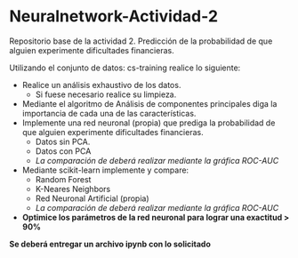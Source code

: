 # Neuralnetwork-Actividad-2
Repositorio base de la actividad 2. Predicción de la probabilidad de que alguien experimente dificultades financieras.

Utilizando el conjunto de datos: cs-training realice lo siguiente:
  * Realice un análisis exhaustivo de los datos.
    * Si fuese necesario realice su limpieza.
  * Mediante el algoritmo de Análisis de componentes principales diga la importancia de cada una de las características.
  * Implemente una red neuronal (propia) que prediga la probabilidad de que alguien experimente dificultades financieras.
    * Datos sin PCA.
    * Datos con PCA
    * *La comparación de deberá realizar mediante la gráfica ROC-AUC*
  * Mediante scikit-learn implemente y compare:
    * Random Forest
    * K-Neares Neighbors
    * Red Neuronal Artificial (propia)
    * *La comparación de deberá realizar mediante la gráfica ROC-AUC*
  * **Optimice los parámetros de la red neuronal para lograr una exactitud > 90%**
  
  
**Se deberá entregar un archivo ipynb con lo solicitado**
